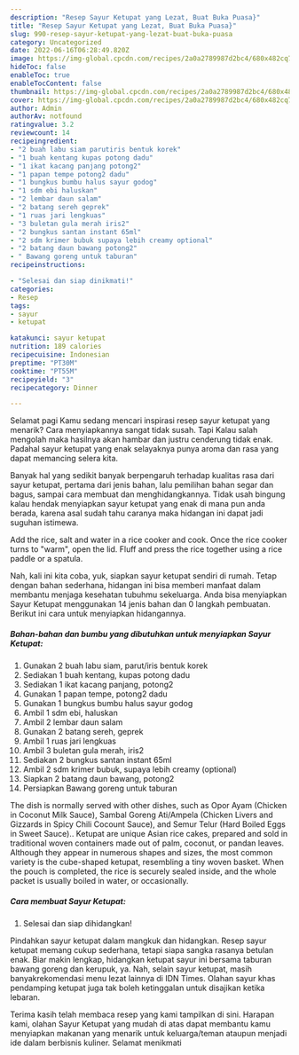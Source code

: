 ```yaml
---
description: "Resep Sayur Ketupat yang Lezat, Buat Buka Puasa}"
title: "Resep Sayur Ketupat yang Lezat, Buat Buka Puasa}"
slug: 990-resep-sayur-ketupat-yang-lezat-buat-buka-puasa
category: Uncategorized
date: 2022-06-16T06:28:49.820Z
image: https://img-global.cpcdn.com/recipes/2a0a2789987d2bc4/680x482cq70/sayur-ketupat-foto-resep-utama.jpg
hideToc: false
enableToc: true
enableTocContent: false
thumbnail: https://img-global.cpcdn.com/recipes/2a0a2789987d2bc4/680x482cq70/sayur-ketupat-foto-resep-utama.jpg
cover: https://img-global.cpcdn.com/recipes/2a0a2789987d2bc4/680x482cq70/sayur-ketupat-foto-resep-utama.jpg
author: Admin
authorAv: notfound
ratingvalue: 3.2
reviewcount: 14
recipeingredient:
- "2 buah labu siam parutiris bentuk korek"
- "1 buah kentang kupas potong dadu"
- "1 ikat kacang panjang potong2"
- "1 papan tempe potong2 dadu"
- "1 bungkus bumbu halus sayur godog"
- "1 sdm ebi haluskan"
- "2 lembar daun salam"
- "2 batang sereh geprek"
- "1 ruas jari lengkuas"
- "3 buletan gula merah iris2"
- "2 bungkus santan instant 65ml"
- "2 sdm krimer bubuk supaya lebih creamy optional"
- "2 batang daun bawang potong2"
- " Bawang goreng untuk taburan"
recipeinstructions:

- "Selesai dan siap dinikmati!"
categories:
- Resep
tags:
- sayur
- ketupat

katakunci: sayur ketupat 
nutrition: 189 calories
recipecuisine: Indonesian
preptime: "PT30M"
cooktime: "PT55M"
recipeyield: "3"
recipecategory: Dinner

---
```



Selamat pagi Kamu sedang mencari inspirasi resep sayur ketupat yang menarik? Cara menyiapkannya sangat tidak susah. Tapi Kalau salah mengolah maka hasilnya akan hambar dan justru cenderung tidak enak. Padahal sayur ketupat yang enak selayaknya punya aroma dan rasa yang dapat memancing selera kita.


Banyak hal yang sedikit banyak berpengaruh terhadap kualitas rasa dari sayur ketupat, pertama dari jenis bahan, lalu pemilihan bahan segar dan bagus, sampai cara membuat dan menghidangkannya. Tidak usah bingung kalau hendak menyiapkan sayur ketupat yang enak di mana pun anda berada, karena asal sudah tahu caranya maka hidangan ini dapat jadi suguhan istimewa.

Add the rice, salt and water in a rice cooker and cook. Once the rice cooker turns to &#34;warm&#34;, open the lid. Fluff and press the rice together using a rice paddle or a spatula.


Nah, kali ini kita coba, yuk, siapkan sayur ketupat sendiri di rumah. Tetap dengan bahan sederhana, hidangan ini bisa memberi manfaat dalam membantu menjaga kesehatan tubuhmu sekeluarga. Anda bisa menyiapkan Sayur Ketupat menggunakan 14 jenis bahan dan 0 langkah pembuatan. Berikut ini cara untuk menyiapkan hidangannya.

<!--inarticleads1-->

##### Bahan-bahan dan bumbu yang dibutuhkan untuk menyiapkan Sayur Ketupat:

1. Gunakan 2 buah labu siam, parut/iris bentuk korek
1. Sediakan 1 buah kentang, kupas potong dadu
1. Sediakan 1 ikat kacang panjang, potong2
1. Gunakan 1 papan tempe, potong2 dadu
1. Gunakan 1 bungkus bumbu halus sayur godog
1. Ambil 1 sdm ebi, haluskan
1. Ambil 2 lembar daun salam
1. Gunakan 2 batang sereh, geprek
1. Ambil 1 ruas jari lengkuas
1. Ambil 3 buletan gula merah, iris2
1. Sediakan 2 bungkus santan instant 65ml
1. Ambil 2 sdm krimer bubuk, supaya lebih creamy (optional)
1. Siapkan 2 batang daun bawang, potong2
1. Persiapkan  Bawang goreng untuk taburan


The dish is normally served with other dishes, such as Opor Ayam (Chicken in Coconut Milk Sauce), Sambal Goreng Ati/Ampela (Chicken Livers and Gizzards in Spicy Chili Cocount Sauce), and Semur Telur (Hard Boiled Eggs in Sweet Sauce).. Ketupat are unique Asian rice cakes, prepared and sold in traditional woven containers made out of palm, coconut, or pandan leaves. Although they appear in numerous shapes and sizes, the most common variety is the cube-shaped ketupat, resembling a tiny woven basket. When the pouch is completed, the rice is securely sealed inside, and the whole packet is usually boiled in water, or occasionally. 

<!--inarticleads2-->

##### Cara membuat Sayur Ketupat:


1. Selesai dan siap dihidangkan!

Pindahkan sayur ketupat dalam mangkuk dan hidangkan. Resep sayur ketupat memang cukup sederhana, tetapi siapa sangka rasanya betulan enak. Biar makin lengkap, hidangkan ketupat sayur ini bersama taburan bawang goreng dan kerupuk, ya. Nah, selain sayur ketupat, masih banyakrekomendasi menu lezat lainnya di IDN Times. Olahan sayur khas pendamping ketupat juga tak boleh ketinggalan untuk disajikan ketika lebaran. 

Terima kasih telah membaca resep yang kami tampilkan di sini. Harapan kami, olahan Sayur Ketupat yang mudah di atas dapat membantu kamu menyiapkan makanan yang menarik untuk keluarga/teman ataupun menjadi ide dalam berbisnis kuliner. Selamat menikmati
